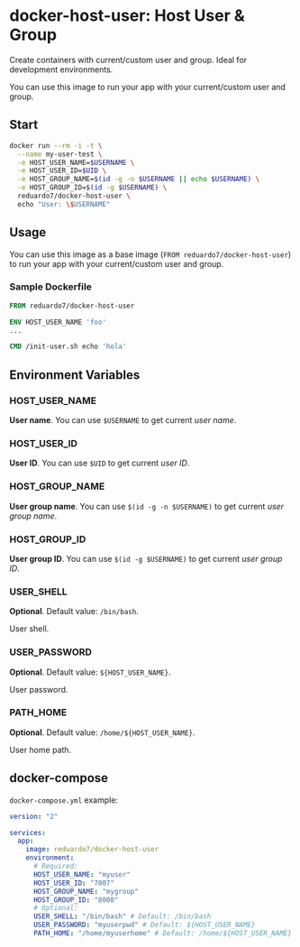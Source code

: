 # docker-host-user: Host User &amp; Group

Create containers with current/custom user and group. Ideal for development environments.

You can use this image to run your app with your current/custom user and group.

## Start

```bash
docker run --rm -i -t \
  --name my-user-test \
  -e HOST_USER_NAME=$USERNAME \
  -e HOST_USER_ID=$UID \
  -e HOST_GROUP_NAME=$(id -g -n $USERNAME || echo $USERNAME) \
  -e HOST_GROUP_ID=$(id -g $USERNAME) \
  reduardo7/docker-host-user \
  echo "User: \$USERNAME"
```

## Usage

You can use this image as a base image (`FROM reduardo7/docker-host-user`) to run your app with your current/custom user and group.

### Sample Dockerfile

```Dockerfile
FROM reduardo7/docker-host-user

ENV HOST_USER_NAME 'foo'
...

CMD /init-user.sh echo 'hola'
```

## Environment Variables

### HOST_USER_NAME

**User name**. You can use `$USERNAME` to get current *user name*.

### HOST_USER_ID

**User ID**. You can use `$UID` to get current *user ID*.

### HOST_GROUP_NAME

**User group name**. You can use `$(id -g -n $USERNAME)` to get current *user group name*.

### HOST_GROUP_ID

**User group ID**. You can use `$(id -g $USERNAME)` to get current *user group ID*.

### USER_SHELL

**Optional**. Default value: `/bin/bash`.

User shell.

### USER_PASSWORD

**Optional**. Default value: `${HOST_USER_NAME}`.

User password.

### PATH_HOME

**Optional**. Default value: `/home/${HOST_USER_NAME}`.

User home path.

## docker-compose

`docker-compose.yml` example:

```yml
version: "2"

services:
  app:
    image: reduardo7/docker-host-user
    environment:
      # Required:
      HOST_USER_NAME: "myuser"
      HOST_USER_ID: "7007"
      HOST_GROUP_NAME: "mygroup"
      HOST_GROUP_ID: "8008"
      # Optional:
      USER_SHELL: "/bin/bash" # Default: /bin/bash
      USER_PASSWORD: "myuserpwd" # Default: ${HOST_USER_NAME}
      PATH_HOME: "/home/myuserhome" # Default: /home/${HOST_USER_NAME}
```
